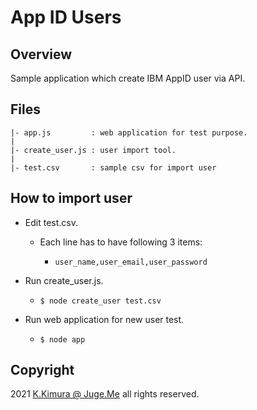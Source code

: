 # App ID Users

## Overview

Sample application which create IBM AppID user via API.


## Files

```
|- app.js         : web application for test purpose.
|
|- create_user.js : user import tool.
|
|- test.csv       : sample csv for import user
```


## How to import user

- Edit test.csv.

  - Each line has to have following 3 items:

    - `user_name,user_email,user_password`

- Run create_user.js.

  - `$ node create_user test.csv`

- Run web application for new user test.

  - `$ node app`


## Copyright

2021 [K.Kimura @ Juge.Me](https://github.com/dotnsf) all rights reserved.
